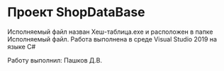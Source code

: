 # Проект ShopDataBase
Исполняемый файл назван Хеш-таблица.exe и расположен в папке Исполняемый файл.
Работа выполнена в среде Visual Studio 2019 на языке C#

Работу выполнил: Пашков Д.В.
